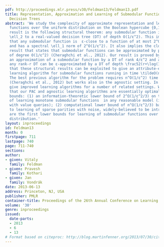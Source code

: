 ```yaml
---
pdf: http://proceedings.mlr.press/v30/Feldman13/Feldman13.pdf
title: Representation, Approximation and Learning of Submodular Functions Using Low-rank
  Decision Trees
abstract: 'We study the complexity of approximate representation and learning of submodular
  functions over the uniform distribution on the Boolean hypercube {0,1}^n. Our main
  result is the following structural theorem: any submodular function is ε-close in
  \ell_2 to a real-valued decision tree (DT) of depth O(1/ε^2). This immediately implies
  that any submodular function is  ε-close to a function of at most 2^O(1/ε^2) variables
  and has a spectral \ell_1 norm of 2^O(1/ε^2). It also implies the closest previous
  result that states that submodular functions can be approximated by polynomials
  of degree O(1/ε^2) (Cheraghchi et al., 2012). Our result is proved by constructing
  an approximation of a submodular function by a DT of rank 4/ε^2 and a proof that
  any rank-r DT can be ε-approximated by a DT of depth \frac52(r+\log(1/ε)). We show
  that these structural results can be exploited to give an attribute-efficient PAC
  learning algorithm for submodular functions running in time \tildeO(n^2) ⋅2^O(1/ε^4).
  The best previous algorithm for the problem requires n^O(1/ε^2) time and examples
  (Cheraghchi et al., 2012) but works also in the agnostic setting. In addition, we
  give improved learning algorithms for a number of related settings. We also prove
  that our PAC and agnostic learning algorithms are essentially optimal via two lower
  bounds: (1) an information-theoretic lower bound of 2^Ω(1/ε^2/3) on the complexity
  of learning monotone submodular functions  in any reasonable model (including learning
  with value queries); (2) computational lower bound of n^Ω(1/ε^2/3) based on a reduction
  to learning of sparse parities with noise, widely-believed to be intractable. These
  are the first lower bounds for learning of submodular functions over the uniform
  distribution.'
layout: inproceedings
id: Feldman13
month: 0
firstpage: 711
lastpage: 740
page: 711-740
sections: 
author:
- given: Vitaly
  family: Feldman
- given: Pravesh
  family: Kothari
- given: Jan
  family: Vondrák
date: 2013-06-13
address: Princeton, NJ, USA
publisher: PMLR
container-title: Proceedings of the 26th Annual Conference on Learning Theory
volume: '30'
genre: inproceedings
issued:
  date-parts:
  - 2013
  - 6
  - 13
# Format based on citeproc: http://blog.martinfenner.org/2013/07/30/citeproc-yaml-for-bibliographies/
---
```

